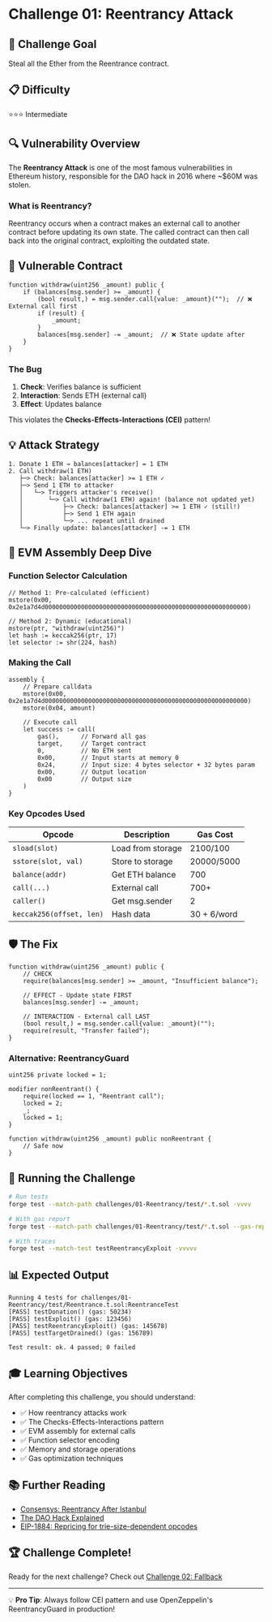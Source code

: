# Challenge 01: Reentrancy Attack

## 🎯 Challenge Goal

Steal all the Ether from the Reentrance contract.

## 📋 Difficulty

⭐⭐⭐ Intermediate

## 🔍 Vulnerability Overview

The **Reentrancy Attack** is one of the most famous vulnerabilities in Ethereum history, responsible for the DAO hack in 2016 where ~$60M was stolen.

### What is Reentrancy?

Reentrancy occurs when a contract makes an external call to another contract before updating its own state. The called contract can then call back into the original contract, exploiting the outdated state.

## 📝 Vulnerable Contract

```solidity
function withdraw(uint256 _amount) public {
    if (balances[msg.sender] >= _amount) {
        (bool result,) = msg.sender.call{value: _amount}("");  // ❌ External call first
        if (result) {
            _amount;
        }
        balances[msg.sender] -= _amount;  // ❌ State update after
    }
}
```

### The Bug

1. **Check**: Verifies balance is sufficient
2. **Interaction**: Sends ETH (external call)
3. **Effect**: Updates balance

This violates the **Checks-Effects-Interactions (CEI)** pattern!

## 💡 Attack Strategy

```
1. Donate 1 ETH → balances[attacker] = 1 ETH
2. Call withdraw(1 ETH)
   ├─> Check: balances[attacker] >= 1 ETH ✓
   ├─> Send 1 ETH to attacker
   │   └─> Triggers attacker's receive()
   │       └─> Call withdraw(1 ETH) again! (balance not updated yet)
   │           ├─> Check: balances[attacker] >= 1 ETH ✓ (still!)
   │           ├─> Send 1 ETH again
   │           └─> ... repeat until drained
   └─> Finally update: balances[attacker] -= 1 ETH
```

## 🔬 EVM Assembly Deep Dive

### Function Selector Calculation

```solidity
// Method 1: Pre-calculated (efficient)
mstore(0x00, 0x2e1a7d4d00000000000000000000000000000000000000000000000000000000)

// Method 2: Dynamic (educational)
mstore(ptr, "withdraw(uint256)")
let hash := keccak256(ptr, 17)
let selector := shr(224, hash)
```

### Making the Call

```solidity
assembly {
    // Prepare calldata
    mstore(0x00, 0x2e1a7d4d00000000000000000000000000000000000000000000000000000000)
    mstore(0x04, amount)
    
    // Execute call
    let success := call(
        gas(),      // Forward all gas
        target,     // Target contract
        0,          // No ETH sent
        0x00,       // Input starts at memory 0
        0x24,       // Input size: 4 bytes selector + 32 bytes param
        0x00,       // Output location
        0x00        // Output size
    )
}
```

### Key Opcodes Used

| Opcode | Description | Gas Cost |
|--------|-------------|----------|
| `sload(slot)` | Load from storage | 2100/100 |
| `sstore(slot, val)` | Store to storage | 20000/5000 |
| `balance(addr)` | Get ETH balance | 700 |
| `call(...)` | External call | 700+ |
| `caller()` | Get msg.sender | 2 |
| `keccak256(offset, len)` | Hash data | 30 + 6/word |

## 🛡️ The Fix

```solidity
function withdraw(uint256 _amount) public {
    // CHECK
    require(balances[msg.sender] >= _amount, "Insufficient balance");
    
    // EFFECT - Update state FIRST
    balances[msg.sender] -= _amount;
    
    // INTERACTION - External call LAST
    (bool result,) = msg.sender.call{value: _amount}("");
    require(result, "Transfer failed");
}
```

### Alternative: ReentrancyGuard

```solidity
uint256 private locked = 1;

modifier nonReentrant() {
    require(locked == 1, "Reentrant call");
    locked = 2;
    _;
    locked = 1;
}

function withdraw(uint256 _amount) public nonReentrant {
    // Safe now
}
```

## 🧪 Running the Challenge

```bash
# Run tests
forge test --match-path challenges/01-Reentrancy/test/*.t.sol -vvvv

# With gas report
forge test --match-path challenges/01-Reentrancy/test/*.t.sol --gas-report

# With traces
forge test --match-test testReentrancyExploit -vvvvv
```

## 📊 Expected Output

```
Running 4 tests for challenges/01-Reentrancy/test/Reentrance.t.sol:ReentranceTest
[PASS] testDonation() (gas: 50234)
[PASS] testExploit() (gas: 123456)
[PASS] testReentrancyExploit() (gas: 145678)
[PASS] testTargetDrained() (gas: 156789)

Test result: ok. 4 passed; 0 failed
```

## 🎓 Learning Objectives

After completing this challenge, you should understand:

- ✅ How reentrancy attacks work
- ✅ The Checks-Effects-Interactions pattern
- ✅ EVM assembly for external calls
- ✅ Function selector encoding
- ✅ Memory and storage operations
- ✅ Gas optimization techniques

## 📚 Further Reading

- [Consensys: Reentrancy After Istanbul](https://consensys.net/diligence/blog/2019/09/stop-using-soliditys-transfer-now/)
- [The DAO Hack Explained](https://www.coindesk.com/learn/2016/06/25/understanding-the-dao-attack/)
- [EIP-1884: Repricing for trie-size-dependent opcodes](https://eips.ethereum.org/EIPS/eip-1884)

## 🏆 Challenge Complete!

Ready for the next challenge? Check out [Challenge 02: Fallback](../02-Fallback/)

---

💡 **Pro Tip**: Always follow CEI pattern and use OpenZeppelin's ReentrancyGuard in production!